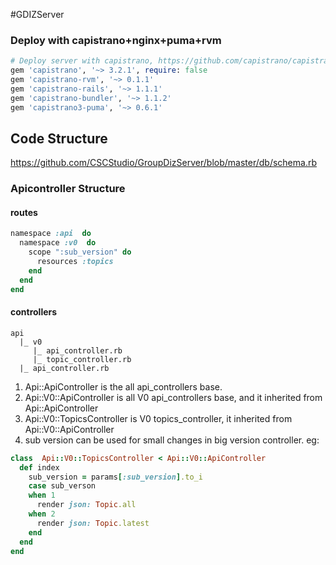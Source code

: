 #GDIZServer 


### Deploy with capistrano+nginx+puma+rvm
```ruby
# Deploy server with capistrano, https://github.com/capistrano/capistrano
gem 'capistrano', '~> 3.2.1', require: false
gem 'capistrano-rvm', '~> 0.1.1'
gem 'capistrano-rails', '~> 1.1.1'
gem 'capistrano-bundler', '~> 1.1.2'
gem 'capistrano3-puma', '~> 0.6.1'
```


## Code Structure
https://github.com/CSCStudio/GroupDizServer/blob/master/db/schema.rb

### Apicontroller Structure

#### routes
```ruby
namespace :api  do
  namespace :v0  do
    scope ":sub_version" do
      resources :topics
    end
  end
end
``` 
#### controllers

```
api
  |_ v0
     |_ api_controller.rb
     |_ topic_controller.rb
  |_ api_controller.rb
```

1. Api::ApiController is the all api_controllers base.
2. Api::V0::ApiController is all V0 api_controllers base, and it inherited from Api::ApiController
3. Api::V0::TopicsController is V0 topics_controller, it inherited from Api::V0::ApiController
4. sub version can be used for small changes in big version controller. eg:
```ruby
class  Api::V0::TopicsController < Api::V0::ApiController
  def index
    sub_version = params[:sub_version].to_i
    case sub_verson
    when 1
      render json: Topic.all
    when 2
      render json: Topic.latest
    end
  end
end
```
